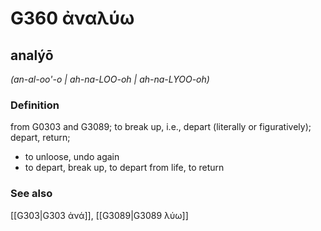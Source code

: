 # G360 ἀναλύω

## analýō

_(an-al-oo'-o | ah-na-LOO-oh | ah-na-LYOO-oh)_

### Definition

from G0303 and G3089; to break up, i.e., depart (literally or figuratively); depart, return; 

- to unloose, undo again
- to depart, break up, to depart from life, to return

### See also

[[G303|G303 ἀνά]], [[G3089|G3089 λύω]]
